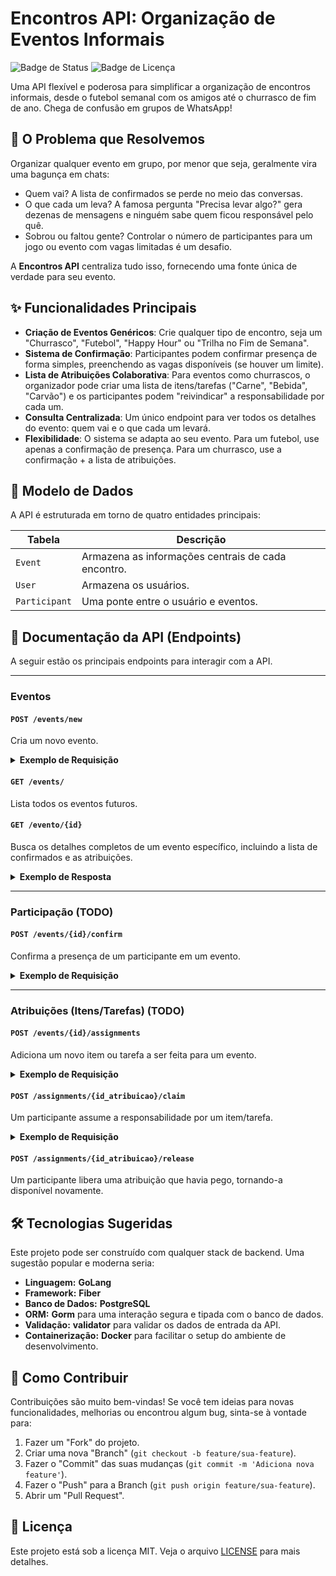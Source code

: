 # Encontros API: Organização de Eventos Informais

![Badge de Status](https://img.shields.io/badge/status-em%20desenvolvimento-yellow)
![Badge de Licença](https://img.shields.io/badge/license-MIT-blue)

Uma API flexível e poderosa para simplificar a organização de encontros informais, desde o futebol semanal com os amigos até o churrasco de fim de ano. Chega de confusão em grupos de WhatsApp!

## 🎯 O Problema que Resolvemos

Organizar qualquer evento em grupo, por menor que seja, geralmente vira uma bagunça em chats:
- Quem vai? A lista de confirmados se perde no meio das conversas.
- O que cada um leva? A famosa pergunta "Precisa levar algo?" gera dezenas de mensagens e ninguém sabe quem ficou responsável pelo quê.
- Sobrou ou faltou gente? Controlar o número de participantes para um jogo ou evento com vagas limitadas é um desafio.

A **Encontros API** centraliza tudo isso, fornecendo uma fonte única de verdade para seu evento.

## ✨ Funcionalidades Principais

- **Criação de Eventos Genéricos**: Crie qualquer tipo de encontro, seja um "Churrasco", "Futebol", "Happy Hour" ou "Trilha no Fim de Semana".
- **Sistema de Confirmação**: Participantes podem confirmar presença de forma simples, preenchendo as vagas disponíveis (se houver um limite).
- **Lista de Atribuições Colaborativa**: Para eventos como churrascos, o organizador pode criar uma lista de itens/tarefas ("Carne", "Bebida", "Carvão") e os participantes podem "reivindicar" a responsabilidade por cada um.
- **Consulta Centralizada**: Um único endpoint para ver todos os detalhes do evento: quem vai e o que cada um levará.
- **Flexibilidade**: O sistema se adapta ao seu evento. Para um futebol, use apenas a confirmação de presença. Para um churrasco, use a confirmação + a lista de atribuições.

## 🔧 Modelo de Dados

A API é estruturada em torno de quatro entidades principais:

| Tabela        | Descrição                            |
|---------------|--------------------------------------|
| `Event`       | Armazena as informações centrais de cada encontro. |
| `User`        | Armazena os usuários.                |
| `Participant` | Uma ponte entre o usuário e eventos. |

## 🚀 Documentação da API (Endpoints)

A seguir estão os principais endpoints para interagir com a API.

---

### Eventos

#### `POST /events/new`
Cria um novo evento.
<details>
  <summary><strong>Exemplo de Requisição</strong></summary>
  
  ```json
  {
    "title": "Churrasco de Fim de Ano",
    "description": "Churrasco para fechar o ano na casa do Bruno!",
    "location": "Rua Fictícia, 123",
    "date_and_time": "2025-12-20T13:00:00",
    "participant_limit": 30
  }
  ```
</details>

#### `GET /events/`
Lista todos os eventos futuros.

#### `GET /evento/{id}`
Busca os detalhes completos de um evento específico, incluindo a lista de confirmados e as atribuições.
<details>
  <summary><strong>Exemplo de Resposta</strong></summary>
  
  ```json
  {
    "event": {
        "id": "01998cb1-2446-7680-bec9-35262ea02638",
        "title": "test",
        "description": "testando",
        "location": "Bar do zé",
        "date_and_time": "2026-02-01T13:40:00-03:00",
        "participant_limit": 1,
        "created_at": "2025-09-27T16:40:43.462467-03:00",
        "updated_at": "2025-09-27T16:40:43.462467-03:00"
    }
}
  ```
</details>

---

### Participação (TODO)

#### `POST /events/{id}/confirm`
Confirma a presença de um participante em um evento.
<details>
  <summary><strong>Exemplo de Requisição</strong></summary>
  
  ```json
  {
    "nome_participante": "Carla"
  }
  ```
</details>

---

### Atribuições (Itens/Tarefas) (TODO)

#### `POST /events/{id}/assignments`
Adiciona um novo item ou tarefa a ser feita para um evento.
<details>
  <summary><strong>Exemplo de Requisição</strong></summary>
  
  ```json
  {
    "descricao": "Levar o som",
    "quantidade_necessaria": 1
  }
  ```
</details>

#### `POST /assignments/{id_atribuicao}/claim`
Um participante assume a responsabilidade por um item/tarefa.
<details>
  <summary><strong>Exemplo de Requisição</strong></summary>
  
  ```json
  {
    "id_participante": 2 // ID da Mariana
  }
  ```
</details>

#### `POST /assignments/{id_atribuicao}/release`
Um participante libera uma atribuição que havia pego, tornando-a disponível novamente.

## 🛠️ Tecnologias Sugeridas

Este projeto pode ser construído com qualquer stack de backend. Uma sugestão popular e moderna seria:

- **Linguagem:** **GoLang**
- **Framework:** **Fiber**
- **Banco de Dados:** **PostgreSQL**
- **ORM:** **Gorm** para uma interação segura e tipada com o banco de dados.
- **Validação:** **validator** para validar os dados de entrada da API.
- **Containerização:** **Docker** para facilitar o setup do ambiente de desenvolvimento.

## 🤝 Como Contribuir

Contribuições são muito bem-vindas! Se você tem ideias para novas funcionalidades, melhorias ou encontrou algum bug, sinta-se à vontade para:

1.  Fazer um "Fork" do projeto.
2.  Criar uma nova "Branch" (`git checkout -b feature/sua-feature`).
3.  Fazer o "Commit" das suas mudanças (`git commit -m 'Adiciona nova feature'`).
4.  Fazer o "Push" para a Branch (`git push origin feature/sua-feature`).
5.  Abrir um "Pull Request".

## 📜 Licença

Este projeto está sob a licença MIT. Veja o arquivo [LICENSE](LICENSE) para mais detalhes.
